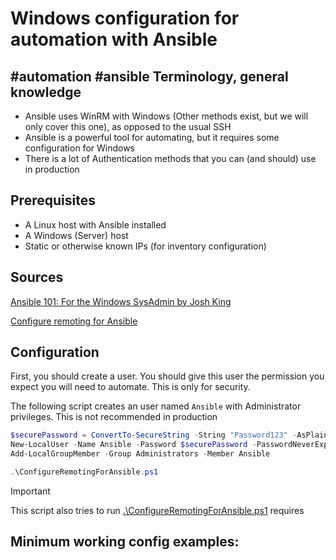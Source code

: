 # Windows configuration for automation with Ansible
#automation #ansible
Terminology, general knowledge
---
- Ansible uses WinRM with Windows (Other methods exist, but we will only cover this one), as opposed to the usual SSH
- Ansible is a powerful tool for automating, but it requires some configuration for Windows
- There is a lot of Authentication methods that you can (and should) use in production

Prerequisites
---
- A Linux host with Ansible installed
- A Windows (Server) host
- Static or otherwise known IPs (for inventory configuration)

Sources
---
[Ansible 101: For the Windows SysAdmin by Josh King](https://www.youtube.com/watch?v=SqO2HkKep90)

[Configure remoting for Ansible](https://github.com/AlbanAndrieu/ansible-windows/blob/master/files/ConfigureRemotingForAnsible.ps1)

Configuration
---
First, you should create a user. You should give this user the permission you expect you will need to automate. This is only for security.

The following script creates an user named `Ansible` with Administrator privileges. This is not recommended in production 
```powershell
$securePassword = ConvertTo-SecureString -String "Password123" -AsPlainText -Force
New-LocalUser -Name Ansible -Password $securePassword -PasswordNeverExpires -AccountNeverExpires
Add-LocalGroupMember -Group Administrators -Member Ansible

.\ConfigureRemotingForAnsible.ps1
```
>[!IMPORTANT]
>This script also tries to run [.\ConfigureRemotingForAnsible.ps1](Scripts/ConfigureRemotingForAnsible.ps1) requires 







Minimum working config examples:
--- 